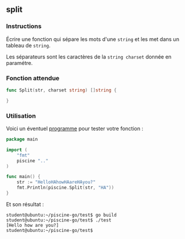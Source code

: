 ## split

### Instructions

Écrire une fonction qui sépare les mots d'une `string` et les met dans un tableau de `string`.

Les séparateurs sont les caractères de la `string charset` donnée en paramétre.

### Fonction attendue

```go
func Split(str, charset string) []string {

}
```

### Utilisation

Voici un éventuel [programme](TODO-LINK) pour tester votre fonction :

```go
package main

import (
	"fmt"
	piscine ".."
)

func main() {
	str := "HelloHAhowHAareHAyou?"
	fmt.Println(piscine.Split(str, "HA"))
}
```

Et son résultat :

```console
student@ubuntu:~/piscine-go/test$ go build
student@ubuntu:~/piscine-go/test$ ./test
[Hello how are you?]
student@ubuntu:~/piscine-go/test$
```
